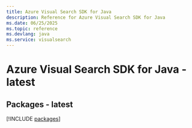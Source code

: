 ```yaml
---
title: Azure Visual Search SDK for Java
description: Reference for Azure Visual Search SDK for Java
ms.date: 06/25/2025
ms.topic: reference
ms.devlang: java
ms.service: visualsearch
---
```

# Azure Visual Search SDK for Java - latest
## Packages - latest
[!INCLUDE [packages](visual-search-index.md)]